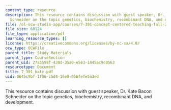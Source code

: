 ```yaml
---
content_type: resource
description: This resource contains discussion with guest speaker, Dr. Kate Bacon
  Schneider on the topic genetics, biochemistry, recombinant DNA, and development.
file: /ol-ocw-studio-app/courses/7-391-concept-centered-teaching-fall-2005/0645c9bf1f96c5d416e905bfefe5a3ed_7_391_kate.pdf
file_size: 69124
file_type: application/pdf
learning_resource_types: []
license: https://creativecommons.org/licenses/by-nc-sa/4.0/
ocw_type: OCWFile
parent_title: Study Materials
parent_type: CourseSection
parent_uid: 27a5598f-438d-35a0-e563-1445ac9c0563
resourcetype: Document
title: 7_391_kate.pdf
uid: 0645c9bf-1f96-c5d4-16e9-05bfefe5a3ed
---
```

This resource contains discussion with guest speaker, Dr. Kate Bacon Schneider on the topic genetics, biochemistry, recombinant DNA, and development.